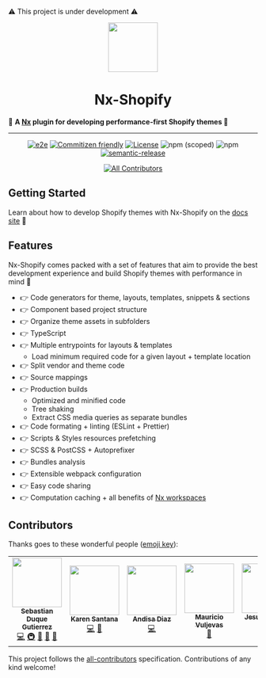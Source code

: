 ⚠️ This project is under development ⚠️

<p align="center">

<img src="https://raw.githubusercontent.com/nrwl/nx/master/images/nx-logo.png" height="100">

</p>
<h1 align="center">
  Nx-Shopify
</h1>

🔎 **A [Nx](https://nx.dev) plugin for developing performance-first Shopify themes 🚀**

<hr />

<div align="center">

[![e2e](https://github.com/trafilea/nx-shopify/actions/workflows/e2e.yml/badge.svg)](https://github.com/trafilea/nx-shopify/actions/workflows/e2e.yml)
[![Commitizen friendly](https://img.shields.io/badge/commitizen-friendly-brightgreen.svg)](http://commitizen.github.io/cz-cli/)
[![License](https://img.shields.io/github/license/trafilea/nx-shopify)](https://github.com/trafilea/nx-shopify/blob/master/LICENSE)
![npm (scoped)](https://img.shields.io/npm/v/@trafilea/nx-shopify)
![npm](https://img.shields.io/npm/dm/@trafilea/nx-shopify)
[![semantic-release](https://img.shields.io/badge/%20%20%F0%9F%93%A6%F0%9F%9A%80-semantic--release-e10079.svg)](https://github.com/semantic-release/semantic-release)

<!-- ALL-CONTRIBUTORS-BADGE:START - Do not remove or modify this section -->

[![All Contributors](https://img.shields.io/badge/all_contributors-6-orange.svg?style=flat-square)](#contributors-)

<!-- ALL-CONTRIBUTORS-BADGE:END -->
</div>

## Getting Started

Learn about how to develop Shopify themes with Nx-Shopify on the [docs site](https://trafilea.github.io/nx-shopify/) 👀

## Features

Nx-Shopify comes packed with a set of features that aim to provide the best development experience and build Shopify themes with performance in mind 🚀

- 👉 Code generators for theme, layouts, templates, snippets & sections
- 👉 Component based project structure
- 👉 Organize theme assets in subfolders
- 👉 TypeScript
- 👉 Multiple entrypoints for layouts & templates
  - Load minimum required code for a given layout + template location
- 👉 Split vendor and theme code
- 👉 Source mappings
- 👉 Production builds
  - Optimized and minified code
  - Tree shaking
  - Extract CSS media queries as separate bundles
- 👉 Code formating + linting (ESLint + Prettier)
- 👉 Scripts & Styles resources prefetching
- 👉 SCSS & PostCSS + Autoprefixer
- 👉 Bundles analysis
- 👉 Extensible webpack configuration
- 👉 Easy code sharing
- 👉 Computation caching + all benefits of [Nx workspaces](https://nx.dev/latest/angular/getting-started/resources)

## Contributors

Thanks goes to these wonderful people ([emoji key](https://github.com/kentcdodds/all-contributors#emoji-key)):

<!-- ALL-CONTRIBUTORS-LIST:START - Do not remove or modify this section -->
<!-- prettier-ignore-start -->
<!-- markdownlint-disable -->
<table>
  <tr>
    <td align="center"><a href="https://sebastiandg7.github.io/"><img src="https://avatars0.githubusercontent.com/u/13395979?v=4?s=100" width="100px;" alt=""/><br /><sub><b>Sebastian Duque Gutierrez</b></sub></a><br /><a href="https://github.com/trafilea/nx-shopify/commits?author=sebastiandg7" title="Code">💻</a> <a href="#infra-sebastiandg7" title="Infrastructure (Hosting, Build-Tools, etc)">🚇</a> <a href="#ideas-sebastiandg7" title="Ideas, Planning, & Feedback">🤔</a> <a href="#blog-sebastiandg7" title="Blogposts">📝</a> <a href="https://github.com/trafilea/nx-shopify/commits?author=sebastiandg7" title="Documentation">📖</a></td>
    <td align="center"><a href="https://www.karensantana.co/"><img src="https://avatars1.githubusercontent.com/u/2827260?v=4?s=100" width="100px;" alt=""/><br /><sub><b>Karen Santana</b></sub></a><br /><a href="https://github.com/trafilea/nx-shopify/commits?author=karensantana" title="Code">💻</a> <a href="#ideas-karensantana" title="Ideas, Planning, & Feedback">🤔</a></td>
    <td align="center"><a href="https://github.com/andisadiazl"><img src="https://avatars1.githubusercontent.com/u/31493497?v=4?s=100" width="100px;" alt=""/><br /><sub><b>Andisa Diaz</b></sub></a><br /><a href="https://github.com/trafilea/nx-shopify/commits?author=andisadiazl" title="Code">💻</a></td>
    <td align="center"><a href="https://www.mvuljevas.com/"><img src="https://avatars1.githubusercontent.com/u/14046897?v=4?s=100" width="100px;" alt=""/><br /><sub><b>Mauricio Vuljevas</b></sub></a><br /><a href="#ideas-mvuljevas" title="Ideas, Planning, & Feedback">🤔</a></td>
    <td align="center"><a href="https://github.com/jsalinasvela"><img src="https://avatars2.githubusercontent.com/u/28662284?v=4?s=100" width="100px;" alt=""/><br /><sub><b>Jesus Salinas Vela</b></sub></a><br /><a href="#ideas-jsalinasvela" title="Ideas, Planning, & Feedback">🤔</a> <a href="#projectManagement-jsalinasvela" title="Project Management">📆</a></td>
    <td align="center"><a href="https://github.com/sophiecarreras"><img src="https://avatars0.githubusercontent.com/u/49928680?v=4?s=100" width="100px;" alt=""/><br /><sub><b>Sophie</b></sub></a><br /><a href="#projectManagement-sophiecarreras" title="Project Management">📆</a></td>
  </tr>
</table>

<!-- markdownlint-restore -->
<!-- prettier-ignore-end -->

<!-- ALL-CONTRIBUTORS-LIST:END -->

This project follows the [all-contributors](https://github.com/kentcdodds/all-contributors) specification. Contributions of any kind welcome!
